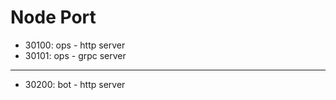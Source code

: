 # Node Port

- 30100: ops - http server
- 30101: ops - grpc server

---

- 30200: bot - http server

